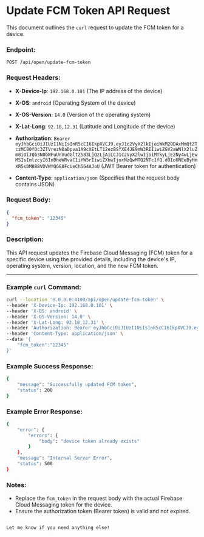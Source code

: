 # Update FCM Token API Request

This document outlines the `curl` request to update the FCM token for a device.

### Endpoint:
`POST /api/open/update-fcm-token`

### Request Headers:
- **X-Device-Ip**: `192.168.0.101`
  (The IP address of the device)

- **X-OS**: `android`
  (Operating System of the device)

- **X-OS-Version**: `14.0`
  (Version of the operating system)

- **X-Lat-Long**: `92.18,12.31`
  (Latitude and Longitude of the device)

- **Authorization**: `Bearer eyJhbGciOiJIUzI1NiIsInR5cCI6IkpXVCJ9.eyJ1c2VyX2lkIjoiWkM2ODAxMmQtZTczMC00fDc3ZTVrezN0aDpva1A9cXEtLT12ezBSfXE4JE9mW3RIIiwiZGV2aWNlX2luZm8iOiJQb3N0bWFuUnVudGltZS83LjQzLjAiLCJ1c2VyX2lwIjoiMTkyLjE2Ny4wLjEwMSIsImlzcyI6InBheWRvaC1iYW5rIiwiZXhwIjoxNzQwMTQ2NTc1fQ.dOIoUNEeByHmXR5sDM8B8VDVWYQGG8FcUeCh5G4AJoU`
  (JWT Bearer token for authentication)

- **Content-Type**: `application/json`
  (Specifies that the request body contains JSON)

### Request Body:
```json
{
  "fcm_token": "12345"
}
```

### Description:
This API request updates the Firebase Cloud Messaging (FCM) token for a specific device using the provided details, including the device's IP, operating system, version, location, and the new FCM token.

---

### Example `curl` Command:
```bash
curl --location '0.0.0.0:4100/api/open/update-fcm-token' \
--header 'X-Device-Ip: 192.168.0.101' \
--header 'X-OS: android' \
--header 'X-OS-Version: 14.0' \
--header 'X-Lat-Long: 92.18,12.31' \
--header 'Authorization: Bearer eyJhbGciOiJIUzI1NiIsInR5cCI6IkpXVCJ9.eyJ1c2VyX2lkIjoiWkM2ODAxMmQtZTczMC00fDc3ZTVrezN0aDpva1A9cXEtLT12ezBSfXE4JE9mW3RIIiwiZGV2aWNlX2luZm8iOiJQb3N0bWFuUnVudGltZS83LjQzLjAiLCJ1c2VyX2lwIjoiMTkyLjE2Ny4wLjEwMSIsImlzcyI6InBheWRvaC1iYW5rIiwiZXhwIjoxNzQwMTQ2NTc1fQ.dOIoUNEeByHmXR5sDM8B8VDVWYQGG8FcUeCh5G4AJoU' \
--header 'Content-Type: application/json' \
--data '{
    "fcm_token":"12345"
}'
```

### Example Success Response:

```bash
{
    "message": "Successfully updated FCM token",
    "status": 200
}
```


### Example Error Response:

```bash
{
    "error": {
        "errors": {
            "body": "device token already exists"
        }
    },
    "message": "Internal Server Error",
    "status": 500
}
```
### Notes:
- Replace the `fcm_token` in the request body with the actual Firebase Cloud Messaging token for the device.
- Ensure the authorization token (Bearer token) is valid and not expired.

```

Let me know if you need anything else!